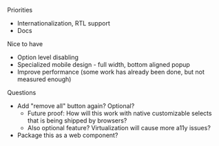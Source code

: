 Priorities
- Internationalization, RTL support
- Docs

Nice to have
- Option level disabling
- Specialized mobile design - full width, bottom aligned popup
- Improve performance (some work has already been done, but not measured enough)

Questions
- Add "remove all" button again? Optional?
  - Future proof: How will this work with native customizable selects that is being shipped by browsers?
  - Also optional feature? Virtualization will cause more a11y issues?
- Package this as a web component?